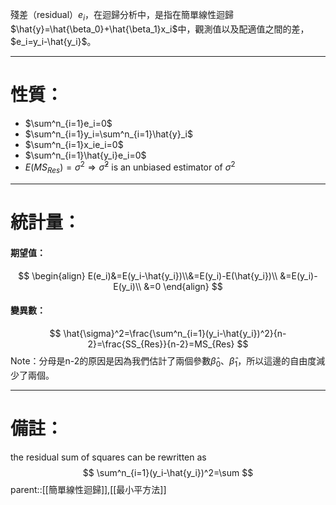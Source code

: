 殘差（residual）$e_i$，在迴歸分析中，是指在簡單線性迴歸$\hat{y}=\hat{\beta_0}+\hat{\beta_1}x_i$中，觀測值以及配適值之間的差，$e_i=y_i-\hat{y_i}$。
- - -
# 性質：
- $\sum^n_{i=1}e_i=0$
- $\sum^n_{i=1}y_i=\sum^n_{i=1}\hat{y}_i$
- $\sum^n_{i=1}x_ie_i=0$
- $\sum^n_{i=1}\hat{y_i}e_i=0$
- $E(MS_{Res})=\sigma^2 \Rightarrow \hat{\sigma}^2 \text{ is an unbiased estimator of }\sigma^2$
- - -
# 統計量：
#### 期望值：
$$
\begin{align}
E(e_i)&=E(y_i-\hat{y_i})\\&=E(y_i)-E(\hat{y_i})\\
&=E(y_i)-E(y_i)\\
&=0
\end{align}
$$
#### 變異數：
 $$
 \hat{\sigma}^2=\frac{\sum^n_{i=1}(y_i-\hat{y_i})^2}{n-2}=\frac{SS_{Res}}{n-2}=MS_{Res}
 $$
Note：分母是n-2的原因是因為我們估計了兩個參數$\hat{\beta}_0$、$\hat{\beta}_1$，所以這邊的自由度減少了兩個。
- - -
# 備註：
the residual sum of squares can be rewritten as
$$
\sum^n_{i=1}(y_i-\hat{y_i})^2=\sum
$$
parent::[[簡單線性迴歸]],[[最小平方法]]